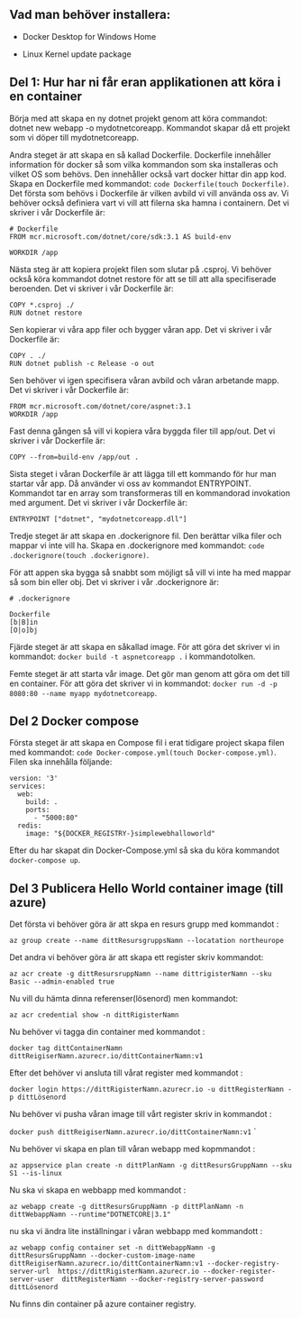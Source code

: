 ## Vad man behöver installera:

- Docker Desktop for Windows Home

- Linux Kernel update package

  ## 

## Del 1: Hur har ni får eran applikationen att köra i en container

Börja med att skapa en ny dotnet projekt genom att köra commandot: dotnet new webapp -o mydotnetcoreapp. Kommandot skapar då ett projekt som vi döper till mydotnetcoreapp. 

Andra steget är att skapa en så kallad Dockerfile. Dockerfile innehåller information för docker så som vilka kommandon som ska installeras och vilket OS som behövs. Den innehåller också vart docker hittar din app kod. Skapa en Dockerfile med kommandot: `code Dockerfile(touch Dockerfile)`. Det första som behövs i Dockerfile är vilken avbild vi vill använda oss av. Vi behöver också definiera vart vi vill att filerna ska hamna i containern. Det vi skriver i vår Dockerfile är:

```text
# Dockerfile
FROM mcr.microsoft.com/dotnet/core/sdk:3.1 AS build-env

WORKDIR /app
```

Nästa steg är att kopiera projekt filen som slutar på .csproj. Vi behöver också köra kommandot dotnet restore för att se till att alla specifiserade beroenden. Det vi skriver i vår Dockerfile är:

```text
COPY *.csproj ./
RUN dotnet restore
```

Sen kopierar vi våra app filer och bygger våran app. Det vi skriver i vår Dockerfile är:

```text
COPY . ./
RUN dotnet publish -c Release -o out
```

Sen behöver vi igen specifisera våran avbild och våran arbetande mapp. Det vi skriver i vår Dockerfile är:

```text
FROM mcr.microsoft.com/dotnet/core/aspnet:3.1
WORKDIR /app
```

Fast denna gången så vill vi kopiera våra byggda filer till app/out. Det vi skriver i vår Dockerfile är:

```text
COPY --from=build-env /app/out .
```

Sista steget i våran Dockerfile är att lägga till ett kommando för hur man startar vår app. Då använder vi oss av kommandot ENTRYPOINT. Kommandot tar en array som transformeras till en kommandorad invokation med argument. Det vi skriver i vår Dockerfile är:

```text
ENTRYPOINT ["dotnet", "mydotnetcoreapp.dll"]
```

Tredje steget är att skapa en .dockerignore fil. Den berättar vilka filer och mappar vi inte vill ha. Skapa en .dockerignore med kommandot: `code .dockerignore(touch .dockerignore)`.

För att appen ska bygga så snabbt som möjligt så vill vi inte ha med mappar så som bin eller obj. Det vi skriver i vår .dockerignore är:

```text
# .dockerignore

Dockerfile
[b|B]in
[O|o]bj
```

Fjärde steget är att skapa en såkallad image. För att göra det skriver vi in kommandot: `docker build -t aspnetcoreapp .` i kommandotolken. 

Femte steget är att starta vår image. Det gör man genom att göra om det till en container. För att göra det skriver vi in kommandot: `docker run -d -p 8080:80 --name myapp mydotnetcoreapp`. 



## **Del 2 Docker compose**

Första steget är att skapa en Compose fil i erat tidigare project skapa filen med kommandot: `code Docker-compose.yml(touch Docker-compose.yml)`. Filen ska innehålla följande:

```
version: '3'
services:
  web:
    build: .
    ports:
      - "5000:80"
  redis:
    image: "${DOCKER_REGISTRY-}simplewebhalloworld"
```

Efter du har skapat din Docker-Compose.yml så ska du köra kommandot `docker-compose up`.



## Del 3 Publicera Hello World container image (till azure)

Det första vi behöver göra är att skpa en resurs grupp med  kommandot :

`az group create --name dittResursgruppsNamn --locatation northeurope`

Det andra vi behöver göra är att skapa ett register skriv kommandot:

 `az acr create -g dittResursruppNamn --name dittrigisterNamn --sku Basic --admin-enabled true`

Nu vill du hämta dinna referenser(lösenord) men kommandot: 

`az acr credential show -n dittRigisterNamn`

Nu behöver vi tagga din container med kommandot : 

`docker tag dittContainerNamn dittReigiserNamn.azurecr.io/dittContainerNamn:v1`

Efter det behöver vi ansluta till vårat register med kommandot :

`docker login https://dittRigisterNamn.azurecr.io -u dittRegisterNamn -p dittLösenord`

Nu behöver vi pusha våran image till vårt register skriv in kommandot : 

`docker push dittReigiserNamn.azurecr.io/dittContainerNamn:v1` `

Nu behöver vi skapa en plan till våran webapp med kopmmandot : 

`az appservice plan create -n dittPlanNamn -g dittResursGruppNamn --sku S1 --is-linux `

Nu ska vi skapa en webbapp med kommandot :

`az webapp create -g dittResursGruppNamn -p dittPlanNamn -n dittWebappNamn --runtime"DOTNETCORE|3.1"`

nu ska vi ändra lite inställningar i våran webbapp med kommandott :

`az webapp config container set -n dittWebappNamn -g dittResursGruppNamn --docker-custom-image-name dittReigiserNamn.azurecr.io/dittContainerNamn:v1 --docker-registry-server-url  https://dittRigisterNamn.azurecr.io --docker-register-server-user  dittRegisterNamn --docker-registry-server-password dittLösenord `

Nu finns din container på azure container registry.

  



